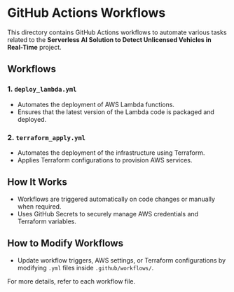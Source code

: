 # GitHub Actions Workflows

This directory contains GitHub Actions workflows to automate various tasks related to the **Serverless AI Solution to Detect Unlicensed Vehicles in Real-Time** project.

## Workflows

### 1. `deploy_lambda.yml`
- Automates the deployment of AWS Lambda functions.
- Ensures that the latest version of the Lambda code is packaged and deployed.

### 2. `terraform_apply.yml`
- Automates the deployment of the infrastructure using Terraform.
- Applies Terraform configurations to provision AWS services.

## How It Works
- Workflows are triggered automatically on code changes or manually when required.
- Uses GitHub Secrets to securely manage AWS credentials and Terraform variables.

## How to Modify Workflows
- Update workflow triggers, AWS settings, or Terraform configurations by modifying `.yml` files inside `.github/workflows/`.

For more details, refer to each workflow file.
